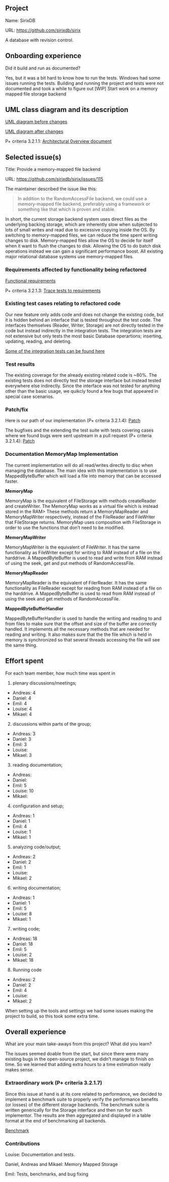 ## Project

Name: SirixDB

URL: https://github.com/sirixdb/sirix

A database with revision control.

## Onboarding experience

Did it build and run as documented?
    
Yes, but it was a bit hard to know how to run the tests. Windows had some issues running
the tests. Building and running the project and tests were not documented and took a while to figure out
[WIP] Start work on a memory mapped file storage backend
## UML class diagram and its description

[UML diagram before changes](https://drive.google.com/open?id=1aRD_uANkDXxkefOC7EtGK1fH02ZmWJDf)

[UML diagram after changes](https://drive.google.com/open?id=1gbGhfqkQB65t8VKQCfqqriHqFJ0KPteQ)

P+ criteria 3.2.1.1: [Architectural 0verview document](https://github.com/soffan20/sirix/tree/overview)

## Selected issue(s)

Title: Provide a memory-mapped file backend

URL: https://github.com/sirixdb/sirix/issues/115

The maintainer described the issue like this: 

> In addition to the RandomAccessFile backend, we could use a memory-mapped file backend, preferably using a framework or something like that which is proven and stable.

In short, the current storage backend system uses direct files as the underlying backing storage, which are inherently slow when subjected to lots of small writes and read due to excessive copying inside the OS. By switching to memory-mapped files, we can reduce the time spent writing changes to disk. Memory-mapped files allow the OS to decide for itself when it want to flush the changes to disk. Allowing the OS to do batch disk operations instead we can gain a significant performance boost. All existing major relational database systems use memory-mapped files.


### Requirements affected by functionality being refactored

[Functional requirements](https://docs.google.com/spreadsheets/d/18Y5qv2kYvP9o51C7uxbBEtsGyPz5dqG4tnvo5QNrNkQ/edit?usp=sharing)

P+ criteria 3.2.1.3: [Trace tests to requirements](https://github.com/soffan20/sirix/commit/acab3ea6d6f9697920d6d2831ba65b99dbe36e44)

### Existing test cases relating to refactored code

Our new feature only adds code and does not change the existing code, but it is hidden behind an interface that is tested throughout the test code.
The interfaces themselves (Reader, Writer, Storage) are not directly tested in the
code but instead indirectly in the integration tests. The integration tests
are not extensive but only tests the most basic Database operartions;
inserting, updating, reading, and deleting.

[Some of the integration tests can be found
here](https://github.com/sirixdb/sirix/tree/master/bundles/sirix-xquery/src/test/java/org/sirix/xquery/function/jn/io)


### Test results
The existing coverage for the already existing related code is ~80%. The
existing tests does not directly test the storage interface but instead tested
everywhere else indirectly. Since the interface was not tested for anything
other than the basic usage, we quikcly found a few bugs that appeared in special case
scenarios.

### Patch/fix

Here is our path of our implementation (P+ criteria 3.2.1.4): [Patch](https://github.com/soffan20/sirix/pull/74)


The bugfixes and the extending the test suite with tests covering cases where
we found bugs were sent upstream in a pull request (P+ criteria 3.2.1.4): [Patch](https://github.com/sirixdb/sirix/pull/220)

### Documentation MemoryMap Implementation 
The current implementation will do all read/writes directly to disc when managing the database. The main idea with this implementation is to use MappedByteBuffer which will load a file into memory that can be accessed faster.


**MemoryMap**

MemoryMap is the equivalent of FileStorage with methods createReader and createWriter. The MemoryMap works as a virtual file which is instead stored in the RAM> These methods return a MemoryMapReader and MemoryMapWriter respectively, instead of the FileReader and FileWriter that FileStorage returns. MemoryMap uses composition with FileStorage in order to use the functions that don’t need to be modified.

**MemoryMapWriter**

MemoryMapWriter is the equivalent of FileWriter. It has the same functionality as FileWriter except for writing to RAM instead of a file on the harddrive. A MappedByteBuffer is used to read and write from RAM instead of using the seek, get and put methods of RandomAccessFile. 

**MemoryMapReader**

MemoryMapReader is the equivalent of FilerReader. It has the same functionality as FileReader except for reading from RAM instead of a file on the harddrive. A MappedByteBuffer is used to read from RAM instead of using the seek and get methods of RandomAccessFile. 

**MappedByteBufferHandler**

MappedByteBufferHandler is used to handle the writing and reading to and from files to make sure that the offset and size of the buffer are correctly handled. It implements all the necessary methods that are needed for reading and writing. It also makes sure that the the file which is held in memory is synchronized so that several threads accessing the file will see the same thing.


## Effort spent

For each team member, how much time was spent in

1. plenary discussions/meetings;
* Andreas: 4
* Daniel: 4
* Emil: 4
* Louise: 4
* Mikael: 4


2. discussions within parts of the group;

* Andreas: 3
* Daniel: 3
* Emil: 3
* Louise:
* Mikael: 3

3. reading documentation;

* Andreas:
* Daniel:
* Emil: 5
* Louise: 10
* Mikael:

4. configuration and setup;

* Andreas: 1
* Daniel: 1
* Emil: 4
* Louise: 1
* Mikael: 1

5. analyzing code/output;

* Andreas: 2
* Daniel: 2
* Emil: 1
* Louise:
* Mikael: 2

6. writing documentation;

* Andreas: 1
* Daniel: 1
* Emil: 5
* Louise: 8
* Mikael: 1

7. writing code;

* Andreas: 18
* Daniel: 18
* Emil: 5
* Louise: 2
* Mikael: 18

8. Running code

* Andreas: 2
* Daniel: 2
* Emil: 4
* Louise:
* Mikael: 2

When setting up the tools and settings we had some issues making the project to build, so this took some extra time. 

## Overall experience

What are your main take-aways from this project? What did you learn?

The issues seemed doable from the start, but since there were many existing bugs in the open-source project, we didn’t manage to finish on time. So we learned that adding extra hours to a time estimation really makes sense.

### Extraordinary work (P+ criteria 3.2.1.7)

Since this issue at hand is at its core related to performance, we decided to implement a benchmark suite to properly verify the performance benefits (or losses) of the different storage backends. The benchmark suite is written generically for the Storage interface and then run for each implementor. The results are then aggregated and displayed in a table format at the end of benchmarking all backends.

[Benchmark](https://github.com/soffan20/sirix/commit/6d32d6e16eda51985b3c8e78996cd28205e35baa)

### Contributions 

Louise: Documentation and tests.

Daniel, Andreas and Mikael: Memory Mapped Storage

Emil: Tests, benchmarks, and bug fixing	
